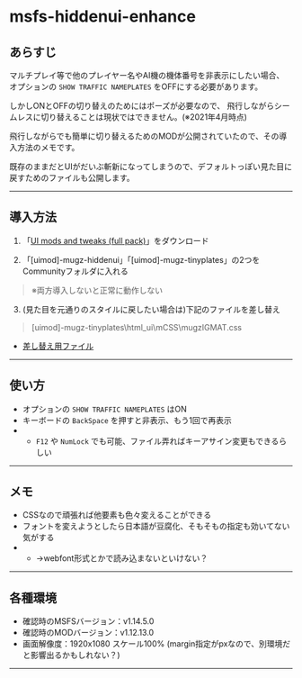 # msfs-hiddenui-enhance

## あらすじ

マルチプレイ等で他のプレイヤー名やAI機の機体番号を非表示にしたい場合、
オプションの `SHOW TRAFFIC NAMEPLATES` をOFFにする必要があります。

しかしONとOFFの切り替えのためにはポーズが必要なので、
飛行しながらシームレスに切り替えることは現状ではできません。(※2021年4月時点)

飛行しながらでも簡単に切り替えるためのMODが公開されていたので、その導入方法のメモです。

既存のままだとUIがだいぶ斬新になってしまうので、デフォルトっぽい見た目に戻すためのファイルも公開します。

---

## 導入方法

1. 「[UI mods and tweaks (full pack)](https://flightsim.to/file/3530/ui-mods-and-tweaks-full-pack)」をダウンロード

2. 「[uimod]-mugz-hiddenui」「[uimod]-mugz-tinyplates」の2つをCommunityフォルダに入れる
> ※両方導入しないと正常に動作しない

3. (見た目を元通りのスタイルに戻したい場合は)下記のファイルを差し替え
> [uimod]-mugz-tinyplates\html_ui\mCSS\mugzIGMAT.css
* [差し替え用ファイル](https://raw.githubusercontent.com/berry1225/msfs-hiddenui-enhance/main/mugzIGMAT.css)

---

## 使い方

* オプションの `SHOW TRAFFIC NAMEPLATES` はON
* キーボードの `BackSpace` を押すと非表示、もう1回で再表示
* * `F12` や `NumLock` でも可能、ファイル弄ればキーアサイン変更もできるらしい

---

## メモ

* CSSなので頑張れば他要素も色々変えることができる
* フォントを変えようとしたら日本語が豆腐化、そもそもの指定も効いてない気がする
* * →webfont形式とかで読み込まないといけない？

---

## 各種環境
* 確認時のMSFSバージョン：v1.14.5.0
* 確認時のMODバージョン：v1.12.13.0
* 画面解像度：1920x1080 スケール100% (margin指定がpxなので、別環境だと影響出るかもしれない？)

---
